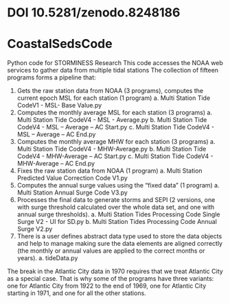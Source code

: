 # DOI 10.5281/zenodo.8248186
# CoastalSedsCode
Python code for STORMINESS Research
This code accesses the NOAA web services to gather data from multiple tidal stations
The collection of fifteen programs forms a pipeline that: 
1.	Gets the raw station data from NOAA (3 programs), computes the current epoch MSL for each station (1 program)
  a.	Multi Station Tide CodeV1 - MSL- Base Value.py
2.	Computes the monthly average MSL for each station (3 programs)
  a.	Multi Station Tide CodeV4 - MSL - Average.py
  b.	Multi Station Tide CodeV4 - MSL – Average – AC Start.py
  c.	Multi Station Tide CodeV4 - MSL – Average – AC End.py
3.	Computes the monthly average MHW for each station (3 programs)
  a.	Multi Station Tide CodeV4 - MHW-Average.py
  b.	Multi Station Tide CodeV4 - MHW-Average – AC Start.py
  c.	Multi Station Tide CodeV4 - MHW-Average – AC End.py
4.	Fixes the raw station data from NOAA (1 program)
  a.	Multi Station Predicted Value Correction Code V1.py
5.	Computes the annual surge values using the “fixed data” (1 program)
  a.	Multi Station Annual Surge Code V3.py
6.	Processes the final data to generate storms and SEPI (2 versions, one with surge threshold calculated over the whole data set, and one with annual surge thresholds). 
  a.	Multi Station Tides Processing Code Single Surge V2 - UI for SD.py
  b.	Multi Station Tides Processing Code Annual Surge V2.py
7.	There is a user defines abstract data type used to store the data objects and help to manage making sure the data elements are aligned correctly (the monthly or annual values are applied to the correct months or years). 
  a.	tideData.py
  
The break in the Atlantic City data in 1970 requires that we treat Atlantic City as a special case. That is why some of the programs have three variants: one for Atlantic City from 1922 to the end of 1969, one for Atlantic City starting in 1971, and one for all the other stations.

